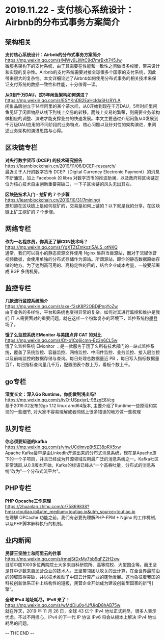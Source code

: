 **2019.11.22 - 支付核心系统设计：Airbnb的分布式事务方案简介**
========  

## 架构相关

**支付核心系统设计：Airbnb的分布式事务方案简介**  
https://mp.weixin.qq.com/s/MWy9LjWtC9d7mrBxh745Jw  
微服务架构下的支付系统，由于其需要在性能和一致性之间做很多权衡，带来设计和实现的复杂性。Airbnb的支付系统需要对接全球很多个国家的支付系统，因此带来很大的复杂性。本文详细论述了Airbnb如何使用分布式事务的相关技术来保证支付系统的数据一致性和性能，十分值得一读。

**从0到千万DAU，这5年闲鱼架构如何演进？**  
https://mp.weixin.qq.com/s/ESYKnDB2EaHcIdaSHzRYLA  
闲鱼品牌创立于14年阿里的某个茶水间，从0开始到现在千万DAU，5年时间里闲鱼见证了闲置物品从线下到线上交易的转移。而线上交易的繁荣，则需要业务架构做相应的调整、演进才能支撑业务的快速发展。本文主要通过介绍闲鱼从0发展到千万级DAU应用的不同阶段的业务特点、核心问题以及针对性的架构演进，来阐述业务架构的演进思路与心得。


## 区块链专栏

**对央行数字货币 (DCEP) 的技术研究报告**  
https://learnblockchain.cn/2019/11/06/DCEP-research/  
最近关于人行的数字货币 DCEP（Digital Currency Electronic Payment）的消息不断涌现，加上 Facebook 的 libra 对数字货币的推波助澜，以及政府将区块链定位为核心技术自主创新重要突破口，一下子区块链的风头无出其右。

**区块链技术入门 - 挖矿的 7 个步骤**  
https://learnblockchain.cn/2019/10/31/7mining/  
想知道在区块链上是如何挖矿的，交易是如何上链的？以下就是我的分享，在区块链上矿工挖矿的 7 个步骤。


## 网络专栏

**作为一名程序员，你真正了解CDN技术吗？**  
https://mp.weixin.qq.com/s/YgXTZtZmkxzl5ALS_otNKQ  
通常，我们可以将小的静态资源文件使用 Nginx 集群当做源站，而对于流媒体音视频数据，会使用单独的分布式存储作为源站。所谓源站，即你的静态数据原始存储的地方。为了达到高可用的、高稳定性的目的，结合企业成本考量，一般要部署成 BGP 多线机房。


## 监控专栏

**几款流行监控系统简介**  
https://mp.weixin.qq.com/s/axe-f2sK8P2OBDjPnpYoZw  
由于业务的多样性，平台和系统也变得异常的复杂。如何对其进行监控和维护是我们 IT 人需要面对的重要问题。就在这样一个纷繁复杂的环境下，监控系统粉墨登场了。

**饿了么监控系统 EMonitor 与美团点评 CAT 的对比**   
https://mp.weixin.qq.com/s/Dt-o1Cg6jcmn-Ez3n6CL5w   
饿了么监控系统 EMonitor ：是一款服务于饿了么所有技术部门的一站式监控系统，覆盖了系统监控、容器监控、网络监控、中间件监控、业务监控、接入层监控以及前端监控的数据存储与查询。每日处理总数据量近 PB ，每日写入指标数据量百T，每日指标查询量几千万，配置图表个数上万，看板个数上千。


## go专栏

**深度长文：深入Go Runtime，你能做到浅出吗?**   
https://mp.weixin.qq.com/s/ivO-USpxiyrL-9BzgE8Vcg   
基于2019.02发布的go 1.12 linux amd64版本, 主要介绍了Runtime一些原理和实现的一些细节, 对大家不容易理解或者网络上很多错误的地方做一些梳理


## 队列专栏

**你必须要知道的kafka**   
https://mp.weixin.qq.com/s/vhwUCdimvpBt5Z38pRX5xw   
Apache Kafka最早是由LinkedIn开源出来的分布式消息系统，现在是Apache旗下的一个子项目，并且已经成为开源领域应用最广泛的消息系统之一。Kafka社区非常活跃,从0.9版本开始，Kafka的标语已经从“一个高吞吐量，分布式的消息系统”改为"一个分布式流平台"。

## PHP专栏

**PHP Opcache工作原理**   
https://zhuanlan.zhihu.com/p/75869838?hmsr=toutiao.io&utm_medium=toutiao.io&utm_source=toutiao.io   
在理解 OPCache 功能之前，我们有必要先理解PHP-FPM + Nginx 的工作机制，以及PHP脚本解释执行的机制。


## 业内新闻

**民营王坚院士和阿里云的往事**   
https://mp.weixin.qq.com/s/rmejStDxMy7bb5qFZ2H2xw   
目前中国1000多位两院院士大多来自科研院所、高等院校、大型国企等。而王坚是其中少数来自民营企业的技术人。王坚带领团队攻关的云计算，在全世界最前沿的领域取得突破，并以技术推动了中国云计算产业的蓬勃发展。这也象征着我国的科技创新体系正补上结构性的短板，民营企业开始成为建设创新型国家的新“引擎”。

**全球 IPv4 地址耗尽，IPv6 来了！**   
https://mp.weixin.qq.com/s/wMdDiu0o4JfUiqD8hAB75w   
就在昨天，2019 年 11 月 26 日，全球 43 亿个 IPv4 地址正式耗尽，很多人表示忧虑。不过不用担心，IPv4 的下一代 IP 协议 IPv6 将会从根本上解决 IPv4 地址耗尽的问题。

-- THE END --
